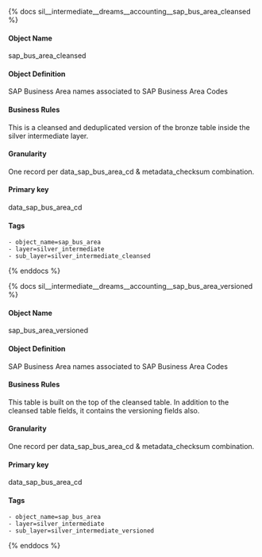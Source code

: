 {% docs sil__intermediate__dreams__accounting__sap_bus_area_cleansed %}

#### Object Name
sap_bus_area_cleansed

#### Object Definition
SAP Business Area names associated to SAP Business Area Codes

#### Business Rules
This is a cleansed and deduplicated version of the bronze table inside the silver intermediate layer.

#### Granularity
One record per data_sap_bus_area_cd & metadata_checksum combination.

#### Primary key
data_sap_bus_area_cd

#### Tags
    - object_name=sap_bus_area
    - layer=silver_intermediate
    - sub_layer=silver_intermediate_cleansed

{% enddocs %}

{% docs sil__intermediate__dreams__accounting__sap_bus_area_versioned %}

#### Object Name
sap_bus_area_versioned

#### Object Definition
SAP Business Area names associated to SAP Business Area Codes

#### Business Rules
This table is built on the top of the cleansed table. In addition to the cleansed table fields, it contains the versioning fields also.

#### Granularity
One record per data_sap_bus_area_cd & metadata_checksum combination.

#### Primary key
data_sap_bus_area_cd

#### Tags
    - object_name=sap_bus_area
    - layer=silver_intermediate
    - sub_layer=silver_intermediate_versioned

{% enddocs %}